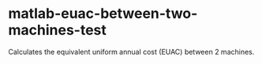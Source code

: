 # matlab-euac-between-two-machines-test
Calculates the equivalent uniform annual cost (EUAC) between 2 machines.

